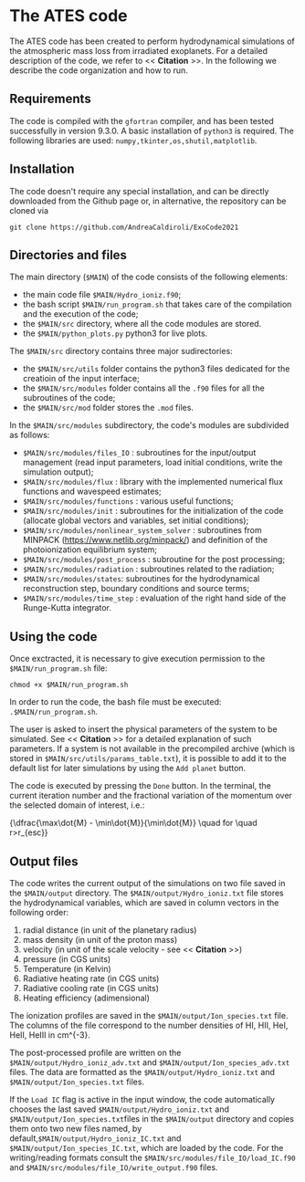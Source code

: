 # The ATES code

The ATES code has been created to perform hydrodynamical simulations of the atmospheric mass loss from irradiated exoplanets. For a detailed description of the code, we refer to << **Citation** >>. In the following we describe the code organization and how to run.


## Requirements

The code is compiled with the `gfortran` compiler, and has been tested successfully in version 9.3.0. 
A basic installation of `python3` is required. The following libraries are used: `numpy,tkinter,os,shutil,matplotlib`.

## Installation

The code doesn't require any special installation, and can be directly downloaded from the Github page or, in alternative, the repository can be cloned via 

    git clone https://github.com/AndreaCaldiroli/ExoCode2021

    
## Directories and files

The main directory (`$MAIN`) of the code consists of the following elements:
* the main code file `$MAIN/Hydro_ioniz.f90`;
* the bash script `$MAIN/run_program.sh` that takes care of the compilation and the execution of the code;
* the `$MAIN/src` directory, where all the code modules are stored.
* the `$MAIN/python_plots.py` python3 for live plots.

The `$MAIN/src` directory contains three major sudirectories:
* the `$MAIN/src/utils` folder contains the python3 files dedicated for the creatioin of the input interface;
* the `$MAIN/src/modules` folder contains all the `.f90` files for all the subroutines of the code;
* the `$MAIN/src/mod` folder stores the `.mod` files.

In the `$MAIN/src/modules` subdirectory, the code's modules are subdivided as follows:
* `$MAIN/src/modules/files_IO` : subroutines for the input/output management (read input parameters, load initial conditions, write the simulation output);
* `$MAIN/src/modules/flux` : library with the implemented numerical flux functions and wavespeed estimates;
* `$MAIN/src/modules/functions` : various useful functions;
* `$MAIN/src/modules/init` : subroutines for the initialization of the code (allocate global vectors and variables, set initial conditions);
* `$MAIN/src/modules/nonlinear_system_solver` : subroutines from MINPACK (https://www.netlib.org/minpack/) and definition of the photoionization equilibrium system;
* `$MAIN/src/modules/post_process` : subroutine for the post processing;
* `$MAIN/src/modules/radiation` : subroutines related to the radiation;
* `$MAIN/src/modules/states`: subroutines for the hydrodynamical reconstruction step, boundary conditions and source terms;
* `$MAIN/src/modules/time_step` : evaluation of the right hand side of the Runge-Kutta integrator.


## Using the code

Once exctracted, it is necessary to give execution permission to the `$MAIN/run_program.sh` file:

    chmod +x $MAIN/run_program.sh
    
In order to run the code, the bash file must be executed: `.$MAIN/run_program.sh`. 

The user is asked to insert the physical parameters of the system to be simulated. See << **Citation** >> for a detailed explanation of such parameters. If a system is not available in the precompiled archive (which is stored in `$MAIN/src/utils/params_table.txt`), it is possible to add it to the default list for later simulations by using the `Add planet` button. 

The code is executed by pressing the `Done` button. In the terminal, the current iteration number and the fractional variation of the momentum over the selected domain of interest, i.e.:

   {\dfrac{\max\dot{M} - \min\dot{M}}{\min\dot{M}} \quad for \quad r>r_{esc}}

## Output files

The code writes the current output of the simulations on two file saved in the `$MAIN/output` directory. The `$MAIN/output/Hydro_ioniz.txt` file stores the hydrodynamical variables, which are saved in column vectors in the following order:
1. radial distance (in unit of the planetary radius)
2. mass density (in unit of the proton mass)
3. velocity (in unit of the scale velocity - see << **Citation** >>)
4. pressure (in CGS units)
5. Temperature (in Kelvin)
6. Radiative heating rate (in CGS units)
7. Radiative cooling rate (in CGS units)
8. Heating efficiency (adimensional)


The ionization profiles are saved in the `$MAIN/output/Ion_species.txt` file. The columns of the file correspond to the number densities of HI, HII, HeI, HeII, HeIII in cm^{-3}.

The post-processed profile are written on the `$MAIN/output/Hydro_ioniz_adv.txt` and `$MAIN/output/Ion_species_adv.txt` files. The data are formatted as the `$MAIN/output/Hydro_ioniz.txt` and `$MAIN/output/Ion_species.txt` files.

If the `Load IC` flag is active in the input window, the code automatically chooses the last saved `$MAIN/output/Hydro_ioniz.txt` and `$MAIN/output/Ion_species.txt`files in the `$MAIN/output` directory and copies them onto two new files named, by default,`$MAIN/output/Hydro_ioniz_IC.txt` and `$MAIN/output/Ion_species_IC.txt`, which are loaded by the code. For the writing/reading formats consult the `$MAIN/src/modules/file_IO/load_IC.f90` and `$MAIN/src/modules/file_IO/write_output.f90` files.
